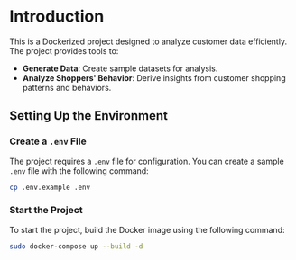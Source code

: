 # Introduction

This is a Dockerized project designed to analyze customer data efficiently. The project provides tools to:

- **Generate Data**: Create sample datasets for analysis.
- **Analyze Shoppers' Behavior**: Derive insights from customer shopping patterns and behaviors.

## Setting Up the Environment

### Create a `.env` File

The project requires a `.env` file for configuration. You can create a sample `.env` file with the following command:

```bash
cp .env.example .env
```

### Start the Project

To start the project, build the Docker image using the following command:

```bash
sudo docker-compose up --build -d
```
